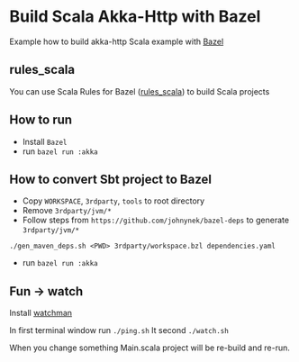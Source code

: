# Build Scala Akka-Http with Bazel

Example how to build akka-http Scala example with [Bazel](https://bazel.build)

## rules_scala

You can use Scala Rules for Bazel ([rules_scala](https://github.com/bazelbuild/rules_scala)) to build Scala projects

## How to run

- Install `Bazel`
- run `bazel run :akka`

## How to convert Sbt project to Bazel

- Copy `WORKSPACE`, `3rdparty`, `tools` to root directory
- Remove `3rdparty/jvm/*`
- Follow steps from `https://github.com/johnynek/bazel-deps` to generate `3rdparty/jvm/*`

```
./gen_maven_deps.sh <PWD> 3rdparty/workspace.bzl dependencies.yaml
```
- run `bazel run :akka`

## Fun -> watch

Install [watchman](https://facebook.github.io/watchman/)

In first terminal window run `./ping.sh`
It second `./watch.sh`

When you change something Main.scala project will be re-build and re-run.
